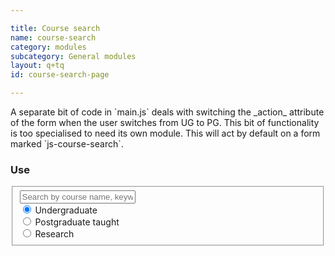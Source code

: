 ```yaml
---

title: Course search
name: course-search
category: modules
subcategory: General modules
layout: q+tq
id: course-search-page

---
```


<div class="lead"><p>A separate bit of code in `main.js` deals with switching the _action_ attribute of the form when the user switches from UG to PG. This bit of functionality is too specialised to need its own module. This will act by default on a form marked `js-course-search`.</p></div>

### Use

<form action="https://www.york.ac.uk/study/undergraduate/courses/search" method="get" id="Course-Search" class="c-form c-form--joined js-course-search">
  <fieldset>
    <div class="c-form__element">
      <input class="c-form__input c-form__input--hidden" type="hidden" id="mode" name="mode" value="">
      <input class="c-form__input c-form__input--text" type="text" id="q" name="q" placeholder="Search by course name, keywords or UCAS code">
      <a class="c-btn c-btn--medium js-submit-form" href="#" role="button"><i class="c-icon c-icon--search c-icon--after"></i></a>
    </div>
    <div class="c-form__element">
      <div class="c-form__radio-group">
        <input class="c-form__radio" type="radio" id="level-undergraduate" name="level" value="undergraduate" checked="checked">
        <label for="level-undergraduate" class="c-form__label">Undergraduate</label>
      </div>
      <div class="c-form__radio-group">
        <input class="c-form__radio" type="radio" id="level-postgraduate-taught" name="level" value="postgraduate">
        <label for="level-postgraduate-taught" class="c-form__label">Postgraduate taught</label>
      </div>
      <div class="c-form__radio-group">
        <input class="c-form__radio" type="radio" id="level-postgraduate-research" name="level" value="postgraduate">
        <label for="level-postgraduate-research" class="c-form__label">Research</label>
      </div>
    </div>
  </fieldset>
</form>

<!--
Here's the old version of the form, just for testing. You can't put both on the page as the repeated IDs really mess things up.

<form action="/study/undergraduate/courses/search/" method="get" id="Course-Search" class="c-form c-form--joined js-course-search">
  <fieldset>
    <div class="c-form__element">
      <input class="c-form__input c-form__input--text" type="text" id="q" name="q" placeholder="Search by course name, keywords or UCAS code">
      <a class="c-btn c-btn--medium js-submit-form" href="#" role="button"><i class="c-icon c-icon--search c-icon--after"></i></a>
    </div>
    <div class="c-form__element">
      <div class="c-form__radio-group">
        <input class="c-form__radio" type="radio" id="level-undergraduate" name="level" value="undergraduate" checked="checked">
        <label for="level-undergraduate" class="c-form__label">Undergraduate</label>
      </div>
      <div class="c-form__radio-group">
        <input class="c-form__radio" type="radio" id="level-postgraduate" name="level" value="postgraduate">
        <label for="level-postgraduate" class="c-form__label">Postgraduate</label>
      </div>
    </div>
  </fieldset>
</form>

-->
